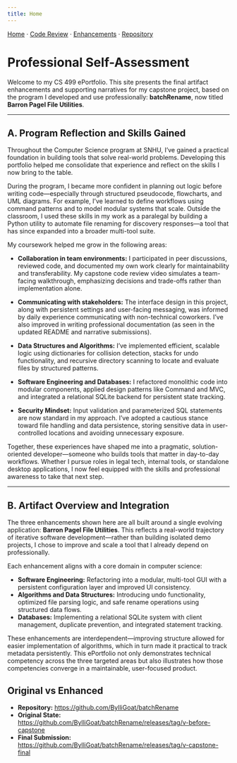 ```yaml
---
title: Home
---
```


<p>
  <a href="./">Home</a> ·
  <a href="code-review.html">Code Review</a> ·
  <a href="enhancements.html">Enhancements</a> ·
  <a href="https://github.com/BylliGoat/batchRename">Repository</a>
</p>

# Professional Self-Assessment

Welcome to my CS 499 ePortfolio. This site presents the final artifact enhancements and supporting narratives for my capstone project, based on the program I developed and use professionally: **batchRename**, now titled **Barron Pagel File Utilities**.

---

## A. Program Reflection and Skills Gained

Throughout the Computer Science program at SNHU, I’ve gained a practical foundation in building tools that solve real-world problems. Developing this portfolio helped me consolidate that experience and reflect on the skills I now bring to the table.

During the program, I became more confident in planning out logic before writing code—especially through structured pseudocode, flowcharts, and UML diagrams. For example, I’ve learned to define workflows using command patterns and to model modular systems that scale. Outside the classroom, I used these skills in my work as a paralegal by building a Python utility to automate file renaming for discovery responses—a tool that has since expanded into a broader multi-tool suite.

My coursework helped me grow in the following areas:

- **Collaboration in team environments:** I participated in peer discussions, reviewed code, and documented my own work clearly for maintainability and transferability. My capstone code review video simulates a team-facing walkthrough, emphasizing decisions and trade-offs rather than implementation alone.
  
- **Communicating with stakeholders:** The interface design in this project, along with persistent settings and user-facing messaging, was informed by daily experience communicating with non-technical coworkers. I’ve also improved in writing professional documentation (as seen in the updated README and narrative submissions).

- **Data Structures and Algorithms:** I’ve implemented efficient, scalable logic using dictionaries for collision detection, stacks for undo functionality, and recursive directory scanning to locate and evaluate files by structured patterns.

- **Software Engineering and Databases:** I refactored monolithic code into modular components, applied design patterns like Command and MVC, and integrated a relational SQLite backend for persistent state tracking.

- **Security Mindset:** Input validation and parameterized SQL statements are now standard in my approach. I’ve adopted a cautious stance toward file handling and data persistence, storing sensitive data in user-controlled locations and avoiding unnecessary exposure.

Together, these experiences have shaped me into a pragmatic, solution-oriented developer—someone who builds tools that matter in day-to-day workflows. Whether I pursue roles in legal tech, internal tools, or standalone desktop applications, I now feel equipped with the skills and professional awareness to take that next step.

---

## B. Artifact Overview and Integration

The three enhancements shown here are all built around a single evolving application: **Barron Pagel File Utilities**. This reflects a real-world trajectory of iterative software development—rather than building isolated demo projects, I chose to improve and scale a tool that I already depend on professionally.

Each enhancement aligns with a core domain in computer science:

- **Software Engineering:** Refactoring into a modular, multi-tool GUI with a persistent configuration layer and improved UI consistency.
- **Algorithms and Data Structures:** Introducing undo functionality, optimized file parsing logic, and safe rename operations using structured data flows.
- **Databases:** Implementing a relational SQLite system with client management, duplicate prevention, and integrated statement tracking.

These enhancements are interdependent—improving structure allowed for easier implementation of algorithms, which in turn made it practical to track metadata persistently. This ePortfolio not only demonstrates technical competency across the three targeted areas but also illustrates how those competencies converge in a maintainable, user-focused product.

## Original vs Enhanced

- **Repository:** <https://github.com/BylliGoat/batchRename>
- **Original State:** <https://github.com/BylliGoat/batchRename/releases/tag/v-before-capstone>
- **Final Submission:** <https://github.com/BylliGoat/batchRename/releases/tag/v-capstone-final>
